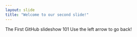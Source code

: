 ```yaml
---
layout: slide
title: "Welcome to our second slide!"
---
```

The First GitHub slideshow 101
Use the left arrow to go back!
